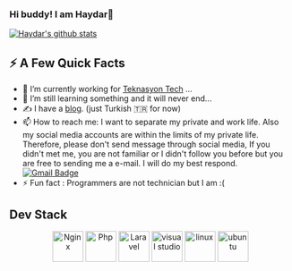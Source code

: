 ### Hi buddy! I am Haydar👋

[![Haydar's github stats](https://github-readme-stats.vercel.app/api?username=haydar&count_private=true&show_icons=true&theme=tokyonight&hide=prs)](https://github.com/haydar/github-readme-stats)

## ⚡️ A Few Quick Facts

- 🔭 I’m currently working for [Teknasyon Tech](https://github.com/Teknasyon-Teknoloji) ...
- 🌱 I’m still learning something and it will never end...
- ✍️ I have a [blog](https://haydarsahin.com). (just Turkish 🇹🇷 for now)
- 📫 How to reach me: I want to separate my private and work life. Also my social media accounts are within the limits of my private life. Therefore, please don't send message through social media, If you didn't met me, you are not familiar or I didn't follow you before but you are free to sending me a e-mail. I will do my best respond. [![Gmail Badge](https://img.shields.io/badge/-haydarsahin34@gmail.com-c14438?style=flat-square&logo=Gmail&logoColor=white&link=mailto:haydarsahin34@gmail.com)](mailto:haydarsahin34@gmail.com)
- ⚡ Fun fact : Programmers are not technician but I am  :( 

## Dev Stack
<p align="center">
    <img src="https://cdn.jsdelivr.net/gh/devicons/devicon/icons/nginx/nginx-original.svg" alt="Nginx" width="55" height="55"/> 
     <img src="https://cdn.jsdelivr.net/gh/devicons/devicon/icons/php/php-plain.svg" alt="Php" width="55" height="55"/> 
     <img src="https://cdn.jsdelivr.net/gh/devicons/devicon/icons/laravel/laravel-plain.svg" alt="Laravel" width="55" height="55"/> 
   <img src="https://cdn.jsdelivr.net/gh/devicons/devicon/icons/visualstudio/visualstudio-plain.svg" alt="visual studio" width="55" height="55"/> 
  <img src="https://cdn.jsdelivr.net/gh/devicons/devicon/icons/linux/linux-original.svg" alt="linux" width="55" height="55"/> 
  <img src="https://cdn.jsdelivr.net/gh/devicons/devicon/icons/ubuntu/ubuntu-plain.svg" alt="ubuntu" width="55" height="55"/> 
 </p>
